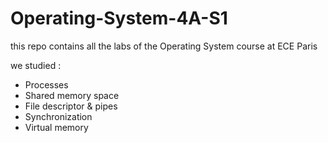 # Operating-System-4A-S1
this repo contains all the labs of the Operating System course at ECE Paris

we studied :
- Processes
- Shared memory space
- File descriptor & pipes
- Synchronization
- Virtual memory
